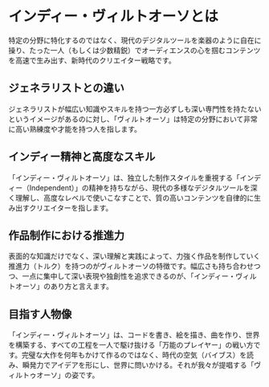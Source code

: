 # インディー・ヴィルトオーソとは

特定の分野に特化するのではなく、現代のデジタルツールを楽器のように自在に操り、たった一人（もしくは少数精鋭）でオーディエンスの心を掴むコンテンツを高速で生み出す、新時代のクリエイター戦略です。

## ジェネラリストとの違い

ジェネラリストが幅広い知識やスキルを持つ一方必ずしも深い専門性を持たないというイメージがあるのに対し、「ヴィルトオーソ」は特定の分野において非常に高い熟練度や才能を持つ人を指します。

## インディー精神と高度なスキル

「インディー・ヴィルトオーソ」は、独立した制作スタイルを重視する「インディー（Independent）」の精神を持ちながら、現代の多様なデジタルツールを深く理解し、高度なレベルで使いこなすことで、質の高いコンテンツを自律的に生み出すクリエイターを指します。

## 作品制作における推進力

表面的な知識だけでなく、深い理解と実践によって、力強く作品を制作していく推進力（トルク）を持つのがヴィルトオーソの特徴です。幅広さも持ち合わせつつ、一点に集中して深い表現や独創性を追求できるのが、「インディー・ヴィルトオーソ」のあり方と言えます。

## 目指す人物像

「インディー・ヴィルトオーソ」は、コードを書き、絵を描き、曲を作り、世界を構築する、すべての工程を一人で駆け抜ける「万能のプレイヤー」の戦い方です。完璧な大作を何年もかけて作るのではなく、時代の空気（バイブス）を読み、瞬発力でアイデアを形にし、世界に問いかける。それが我々が提唱する「ヴィルトゥオーソ」の姿です。
